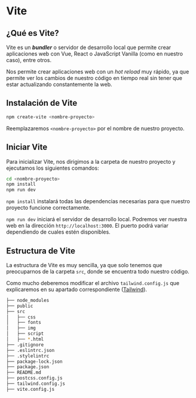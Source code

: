 # Vite

## ¿Qué es Vite?

Vite es un _**bundler**_ o servidor de desarrollo local que permite crear aplicaciones web con Vue, React o JavaScript Vanilla (como en nuestro caso), entre otros.

Nos permite crear aplicaciones web con un _hot reload_ muy rápido, ya que permite ver los cambios de nuestro código en tiempo real sin tener que estar actualizando constantemente la web.

## Instalación de Vite

```bash
npm create-vite <nombre-proyecto>
```

Reemplazaremos `<nombre-proyecto>` por el nombre de nuestro proyecto.

## Iniciar Vite

Para inicializar Vite, nos dirigimos a la carpeta de nuestro proyecto y ejecutamos los siguientes comandos:

```bash
cd <nombre-proyecto>
npm install
npm run dev
```

`npm install` instalará todas las dependencias necesarias para que nuestro proyecto funcione correctamente.

`npm run dev` iniciará el servidor de desarrollo local. Podremos ver nuestra web en la dirección `http://localhost:3000`. El puerto podrá variar dependiendo de cuales estén disponibles.

## Estructura de Vite

La estructura de Vite es muy sencilla, ya que solo tenemos que preocuparnos de la carpeta `src`, donde se encuentra todo nuestro código.

Como mucho deberemos modificar el archivo `tailwind.config.js` que explicaremos en su apartado correspondiente ([Tailwind](/docs/tailwind.md)).

```bash
├── node_modules
├── public
├── src
│   ├── css
│   ├── fonts
│   ├── img
│   ├── script
│   ├── *.html
├── .gitignore
├── .eslintrc.json
├── .stylelintrc
├── package-lock.json
├── package.json
├── README.md
├── postcss.config.js
├── tailwind.config.js
├── vite.config.js
```

